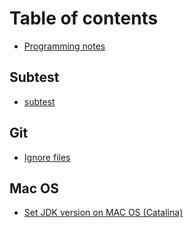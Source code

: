 # Table of contents

* [Programming notes](README.md)

## Subtest

* [subtest](subtest/subtest.md)

## Git <a id="git-1"></a>

* [Ignore files](git-1/ignore-files.md)

## Mac OS

* [Set JDK version on MAC OS \(Catalina\)](mac-os/set-jdk-version-on-mac-os-catalina.md)

